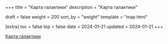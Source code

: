 +++
title = "Карта галактики"
description = "Карта галактики"

draft = false
weight = 200
sort_by = "weight"
template = "map.html"

[extra]
toc = false
top = false
date = 2024-01-21
updated = 2024-01-21
+++

[Карта галактики](/map.html)

